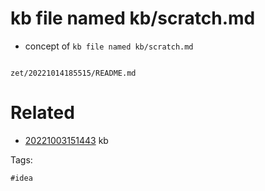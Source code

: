 # kb file named kb/scratch.md

- concept of `kb file named kb/scratch.md`

```
```

` zet/20221014185515/README.md `

# Related

- [20221003151443](/zet/20221003151443/README.md) kb

Tags:

    #idea
